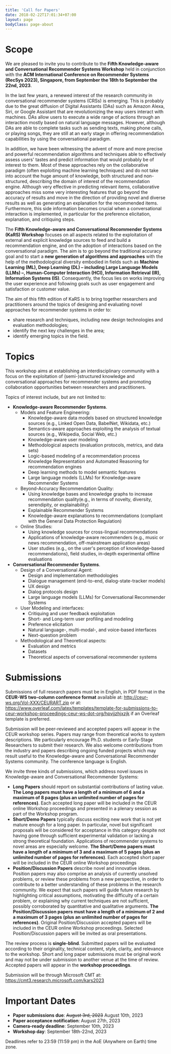 ```yaml
---
title: 'Call for Papers'
date: 2018-02-22T17:01:34+07:00
layout: page
bodyClass: page-about
---
```


# Scope

We are pleased to invite you to contribute to the **Fifth Knowledge-aware and Conversational Recommender Systems Workshop** held in conjunction with the **ACM International Conference on Recommender Systems (RecSys 2023), Singapore, from September the 18th to September the 22nd, 2023**.

In the last few years, a renewed interest of the research community in conversational recommender systems (CRSs) is emerging. This is probably due to the great diffusion of Digital Assistants (DAs) such as Amazon Alexa, Siri, or Google Assistant that are revolutionizing the way users interact with machines. DAs allow users to execute a wide range of actions through an interaction mostly based on natural language messages.
However, although DAs are able to complete tasks such as sending texts, making phone calls, or playing songs, they are still at an early stage in offering recommendation capabilities by using the conversational paradigm.

In addition, we have been witnessing the advent of more and more precise and powerful recommendation algorithms and techniques able to effectively assess users' tastes and predict information that would probably be of interest to them.
Most of these approaches rely on the collaborative paradigm (often exploiting machine learning techniques) and do not take into account the huge amount of knowledge, both structured and non-structured, describing the domain of interest of the recommendation engine.
Although very effective in predicting relevant items, collaborative approaches miss some very interesting features that go beyond the accuracy of results and move in the direction of providing novel and diverse results as well as generating an explanation for the recommended items. Furthermore, this side information becomes crucial when a conversational interaction is implemented, in particular for the preference elicitation, explanation, and critiquing steps.

The **Fifth Knowledge-aware and Conversational Recommender Systems (KaRS) Workshop** focuses on all aspects related to the exploitation of external and explicit knowledge sources to feed and build a recommendation engine, and on the adoption of interactions based on the conversational paradigm. The aim is to go beyond the traditional accuracy goal and to start a **new generation of algorithms and approaches** with the help of the methodological diversity embodied in fields such as **Machine Learning (ML), Deep Learning (DL) – including Large Language Models (LLMs) –, Human-Computer Interaction (HCI), Information Retrieval (IR), Information Systems (IS)**. Consequently, the focus lies on works improving the user experience and following goals such as user engagement and satisfaction or customer value.

The aim of this fifth edition of KaRS is to bring together researchers and practitioners around the topics of designing and evaluating novel approaches for recommender systems in order to:
* share research and techniques, including new design technologies and evaluation methodologies;
* identify the next key challenges in the area;
* identify emerging topics in the field.
 
# Topics

This workshop aims at establishing an interdisciplinary community with a focus on the exploitation of (semi-)structured knowledge and conversational approaches for recommender systems and promoting collaboration opportunities between researchers and practitioners.

Topics of interest include, but are not limited to:

- **Knowledge-aware Recommender Systems**.
  - Models and Feature Engineering:
    - Knowledge-aware data models based on structured knowledge sources (e.g., Linked Open Data, BabelNet, Wikidata, etc.)
    - Semantics-aware approaches exploiting the analysis of textual sources (e.g., Wikipedia, Social Web, etc.)
    - Knowledge-aware user modeling
    - Methodological aspects (evaluation protocols, metrics, and data sets)
    - Logic-based modeling of a recommendation process
    - Knowledge Representation and Automated Reasoning for recommendation engines
    - Deep learning methods to model semantic features
    - Large language models (LLMs) for Knowledge-aware Recommender Systems
  - Beyond-Accuracy Recommendation Quality:
    - Using knowledge bases and knowledge graphs to increase recommendation quality(e.g., in terms of novelty, diversity, serendipity, or explainability)
    - Explainable Recommender Systems
    - Knowledge-aware explanations to recommendations (compliant with the General Data Protection Regulation)
  - Online Studies:
    - Using knowledge sources for cross-lingual recommendations
    - Applications of knowledge-aware recommenders (e.g., music or news recommendation, off-mainstream application areas)
    - User studies (e.g., on the user's perception of knowledge-based recommendations), field studies, in-depth experimental offline evaluations
- **Conversational Recommender Systems**.
  - Design of a Conversational Agent:
    - Design and implementation methodologies
    - Dialogue management (end-to-end, dialog-state-tracker models)
    - UX design
    - Dialog protocols design
    - Large language models (LLMs) for Conversational Recommender Systems
  - User Modeling and interfaces:
    - Critiquing and user feedback exploitation
    - Short- and Long-term user profiling and modeling
    - Preference elicitation
    - Natural language-, multi-modal-, and voice-based interfaces
    - Next-question problem
  - Methodological and Theoretical aspects:
    - Evaluation and metrics
    - Datasets
    - Theoretical aspects of conversational recommender systems


# Submissions

Submissions of full research papers must be in English, in PDF format in the **CEUR-WS two-column conference format** available at:
<http://ceur-ws.org/Vol-XXX/CEURART.zip>
or at:
<https://www.overleaf.com/latex/templates/template-for-submissions-to-ceur-workshop-proceedings-ceur-ws-dot-org/hpvjjzhjxzjk>
 if an Overleaf template is preferred.

Submission will be peer-reviewed and accepted papers will appear in the CEUR workshop series. Papers may range from theoretical works to system descriptions.
We particularly encourage Ph.D. students or Early-Stage Researchers to submit their research. We also welcome contributions from the industry and papers describing ongoing funded projects which may result useful to the Knowledge-aware and Conversational Recommender Systems community.
The conference language is English.

We invite three kinds of submissions, which address novel issues in Knowledge-aware and Conversational Recommender Systems:
* **Long Papers** should report on substantial contributions of lasting value. **The Long papers must have a length of a minimum of 6 and a maximum of 8 pages (plus an unlimited number of pages for references)**. Each accepted long paper will be included in the CEUR online Workshop proceedings and presented in a plenary session as part of the Workshop program.
* **Short/Demo Papers** typically discuss exciting new work that is not yet mature enough for a long paper. In particular, novel but significant proposals will be considered for acceptance in this category despite not having gone through sufficient experimental validation or lacking a strong theoretical foundation. Applications of recommender systems to novel areas are especially welcome. **The Short/Demo papers must have a length of a minimum of 3 and a maximum of 5 pages (plus an unlimited number of pages for references)**. Each accepted short paper will be included in the CEUR online Workshop proceedings
* **Position/Discussion Papers** describe novel and innovative ideas. Position papers may also comprise an analysis of currently unsolved problems, or review these problems from a new perspective, in order to contribute to a better understanding of these problems in the research community. We expect that such papers will guide future research by highlighting critical assumptions, motivating the difficulty of a certain problem, or explaining why current techniques are not sufficient, possibly corroborated by quantitative and qualitative arguments. **The Position/Discussion papers must have a length of a minimum of 2 and a maximum of 3 pages (plus an unlimited number of pages for references)**. Original Position/Discussion accepted papers will be included in the CEUR online Workshop proceedings. Selected Position/Discussion papers will be invited as oral presentations.

The review process is **single-blind**. Submitted papers will be evaluated according to their originality, technical content, style, clarity, and relevance to the workshop.
Short and long paper submissions must be original work and may not be under submission to another venue at the time of review.
Accepted papers will appear in the **workshop proceedings**.

Submission will be through Microsoft CMT at: <https://cmt3.research.microsoft.com/kars2023>

# Important Dates

* **Paper submissions due**: ~~August 3rd, 2023~~ August 10th, 2023
* **Paper acceptance notification**: August 27th, 2023
* **Camera-ready deadline**: September 10th, 2023
* **Workshop day**: September 18th-22nd, 2023

Deadlines refer to 23:59 (11:59 pm) in the AoE (Anywhere on Earth) time zone.
